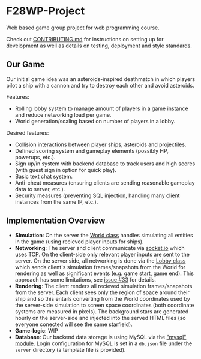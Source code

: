 # F28WP-Project
Web based game group project for web programming course.

Check out [CONTRIBUTING.md](CONTRIBUTING.md) for instructions on setting up for development as well as details on testing, deployment and style standards.

## Our Game

Our initial game idea was an asteroids-inspired deathmatch in which players pilot a ship with a cannon and try to destroy each other and avoid asteroids.

Features:
- Rolling lobby system to manage amount of players in a game instance and reduce networking load per game.
- World generation/scaling based on number of players in a lobby.

Desired features:
- Collision interactions between player ships, asteroids and projectiles.
- Defined scoring system and gameplay elements (possibly HP, powerups, etc.).
- Sign up/in system with backend database to track users and high scores (with guest sign in option for quick play).
- Basic text chat system.
- Anti-cheat measures (ensuring clients are sending reasonable gameplay data to server, etc.).
- Security measures (preventing SQL injection, handling many client instances from the same IP, etc.).

## Implementation Overview

- **Simulation**: On the server the [World class](server/classes/world.js) handles simulating all entities in the game (using recieved player inputs for ships).
- **Networking**: The server and client communicate via [socket.io](https://github.com/socketio/socket.io) which uses TCP. On the client-side only relevant player inputs are sent to the server. On the server side, all networking is done via the [Lobby class](server/classes/lobby.js) which sends client's simulation frames/snapshots from the World for rendering as well as significant events (e.g. game start, game end). This approach has some limitations, see [issue #33](https://github.com/kymckay/F28WP-Project/issues/33) for details.
- **Rendering**: The client renders all recieved simulation frames/snapshots from the server. Each client sees only the region of space around their ship and so this entails converting from the World coordinates used by the server-side simulation to screen space coordinates (both coordinate systems are measured in pixels). The background stars are generated hourly on the server-side and injected into the served HTML files (so everyone conected will see the same starfield).
- **Game-logic**: WIP
- **Database**: Our backend data storage is using MySQL via the ["mysql" module](https://www.npmjs.com/package/mysql). Login configuration for MySQL is set in a `db.json` file under the `server` directory (a template file is provided).
